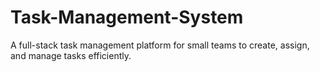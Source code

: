 # Task-Management-System
A full-stack task management platform for small teams to create, assign, and manage tasks efficiently.
